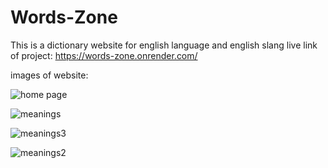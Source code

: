 # Words-Zone
This is a dictionary website for english language and english slang 
live link of project: https://words-zone.onrender.com/

images of website:

![home page](https://github.com/user-attachments/assets/b227f142-98fd-4a8e-9a48-e18d81f51895)

![meanings](https://github.com/user-attachments/assets/e382e81a-69a8-46de-9979-eed49222e741)

![meanings3](https://github.com/user-attachments/assets/84e72704-e93d-454f-b67b-9d4c6194a360)

![meanings2](https://github.com/user-attachments/assets/2876a1d6-69e7-452d-9e77-9200a6dc1472)
